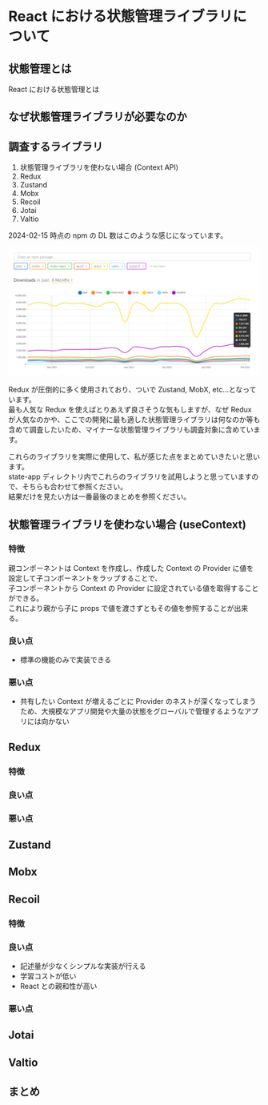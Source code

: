 # React における状態管理ライブラリについて

## 状態管理とは

React における状態管理とは

## なぜ状態管理ライブラリが必要なのか

## 調査するライブラリ

1. 状態管理ライブラリを使わない場合 (Context API)
2. Redux
3. Zustand
4. Mobx
5. Recoil
6. Jotai
7. Valtio

2024-02-15 時点の npm の DL 数はこのような感じになっています。

![image](./img/dlGraph.png)

Redux が圧倒的に多く使用されており、ついで Zustand, MobX, etc...となっています。  
最も人気な Redux を使えばとりあえず良さそうな気もしますが、なぜ Redux が人気なのかや、ここでの開発に最も適した状態管理ライブラリは何なのか等も含めて調査したいため、マイナーな状態管理ライブラリも調査対象に含めています。

これらのライブラリを実際に使用して、私が感じた点をまとめていきたいと思います。  
state-app ディレクトリ内でこれらのライブラリを試用しようと思っていますので、そちらも合わせて参照ください。  
結果だけを見たい方は一番最後のまとめを参照ください。

## 状態管理ライブラリを使わない場合 (useContext)

### 特徴

親コンポーネントは Context を作成し、作成した Context の Provider に値を設定して子コンポーネントをラップすることで、  
子コンポーネントから Context の Provider に設定されている値を取得することができる。  
これにより親から子に props で値を渡さずともその値を参照することが出来る。

### 良い点

- 標準の機能のみで実装できる

### 悪い点

- 共有したい Context が増えるごとに Provider のネストが深くなってしまうため、大規模なアプリ開発や大量の状態をグローバルで管理するようなアプリには向かない

## Redux

### 特徴

### 良い点

### 悪い点

## Zustand

## Mobx

## Recoil

### 特徴

### 良い点

- 記述量が少なくシンプルな実装が行える
- 学習コストが低い
- React との親和性が高い

### 悪い点

## Jotai

## Valtio

## まとめ
